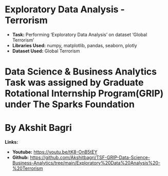 # Exploratory Data Analysis - Terrorism
* **Task:** Performing ‘Exploratory Data Analysis’ on dataset ‘Global Terrorism’
* **Libraries Used:** numpy, matplotlib, pandas, seaborn, plotly
* **Dataset Used:** Global Terrorism
# Data Science & Business Analytics Task was assigned by Graduate Rotational Internship Program(GRIP) under The Sparks Foundation 
# By Akshit Bagri

**Links:**

* **Youtube:** https://youtu.be/tK8-OnB5tEY
* **Github:** https://github.com/Akshitbagri/TSF-GRIP-Data-Science-Business-Analytics/tree/main/Exploratory%20Data%20Analysis%20-%20Terrorism
